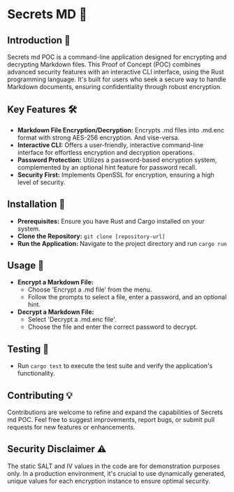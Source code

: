 # Secrets MD 🔑

## Introduction 🌟

Secrets md POC is a command-line application designed for encrypting and decrypting Markdown files. This Proof of Concept (POC) combines advanced security features with an interactive CLI interface, using the Rust programming language. It's built for users who seek a secure way to handle Markdown documents, ensuring confidentiality through robust encryption.

## Key Features 🛠️

-   **Markdown File Encryption/Decryption:** Encrypts .md files into .md.enc format with strong AES-256 encryption. And vise-versa.
-   **Interactive CLI:** Offers a user-friendly, interactive command-line interface for effortless encryption and decryption operations.
-   **Password Protection:** Utilizes a password-based encryption system, complemented by an optional hint feature for password recall.
-   **Security First:** Implements OpenSSL for encryption, ensuring a high level of security.

## Installation 🚀

-   **Prerequisites:** Ensure you have Rust and Cargo installed on your system.
-   **Clone the Repository:** `git clone [repository-url]`
-   **Run the Application:** Navigate to the project directory and run `cargo run`

## Usage 📖

-   **Encrypt a Markdown File:**
    -   Choose 'Encrypt a .md file' from the menu.
    -   Follow the prompts to select a file, enter a password, and an optional hint.
-   **Decrypt a Markdown File:**
    -   Select 'Decrypt a .md.enc file'.
    -   Choose the file and enter the correct password to decrypt.

## Testing 🧪

-   Run `cargo test` to execute the test suite and verify the application's functionality.

## Contributing 💡

Contributions are welcome to refine and expand the capabilities of Secrets md POC. Feel free to suggest improvements, report bugs, or submit pull requests for new features or enhancements.

## Security Disclaimer ⚠️

The static SALT and IV values in the code are for demonstration purposes only. In a production environment, it's crucial to use dynamically generated, unique values for each encryption instance to ensure optimal security.
